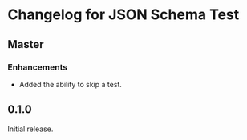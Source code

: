 # Changelog for JSON Schema Test

## Master

### Enhancements

- Added the ability to skip a test.

## 0.1.0

Initial release.
